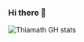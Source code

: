 ### Hi there 👋

![Thiamath GH stats](https://github-readme-stats.vercel.app/api?username=thiamath&show_icons=true&theme=dark&bg_color=161b22)


<!--
**Thiamath/Thiamath** is a ✨ _special_ ✨ repository because its `README.md` (this file) appears on your GitHub profile.

Here are some ideas to get you started:

- 🔭 I’m currently working on ...
- 🌱 I’m currently learning ...
- 👯 I’m looking to collaborate on ...
- 🤔 I’m looking for help with ...
- 💬 Ask me about ...
- 📫 How to reach me: ...
- 😄 Pronouns: ...
- ⚡ Fun fact: ...
-->
